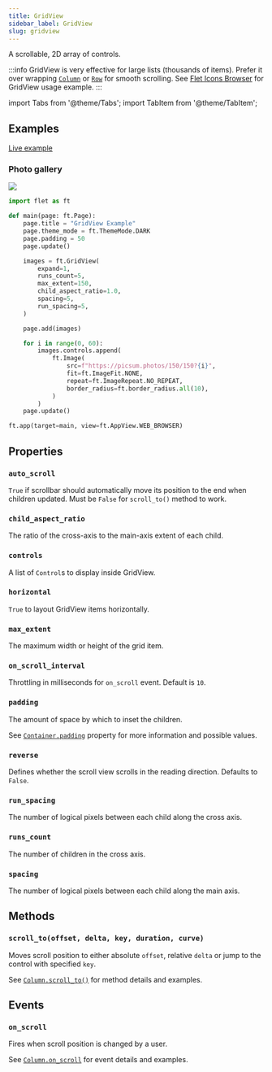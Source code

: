 ```yaml
---
title: GridView
sidebar_label: GridView
slug: gridview
---
```


A scrollable, 2D array of controls.

:::info
GridView is very effective for large lists (thousands of items). Prefer it over wrapping [`Column`](column) or [`Row`](row) for smooth scrolling. See [Flet Icons Browser](https://github.com/flet-dev/examples/blob/main/python/apps/icons-browser/main.py) for GridView usage example.
:::

import Tabs from '@theme/Tabs';
import TabItem from '@theme/TabItem';

## Examples

[Live example](https://flet-controls-gallery.fly.dev/layout/gridview)

### Photo gallery

<img src="/img/docs/controls/gridview/photo-gallery.png" className="screenshot-50"/>

<Tabs groupId="language">
  <TabItem value="python" label="Python" default>

```python
import flet as ft

def main(page: ft.Page):
    page.title = "GridView Example"
    page.theme_mode = ft.ThemeMode.DARK
    page.padding = 50
    page.update()

    images = ft.GridView(
        expand=1,
        runs_count=5,
        max_extent=150,
        child_aspect_ratio=1.0,
        spacing=5,
        run_spacing=5,
    )

    page.add(images)

    for i in range(0, 60):
        images.controls.append(
            ft.Image(
                src=f"https://picsum.photos/150/150?{i}",
                fit=ft.ImageFit.NONE,
                repeat=ft.ImageRepeat.NO_REPEAT,
                border_radius=ft.border_radius.all(10),
            )
        )
    page.update()

ft.app(target=main, view=ft.AppView.WEB_BROWSER)
```
  </TabItem>
</Tabs>

## Properties

### `auto_scroll`

`True` if scrollbar should automatically move its position to the end when children updated. Must be `False` for `scroll_to()` method to work.

### `child_aspect_ratio`

The ratio of the cross-axis to the main-axis extent of each child.

### `controls`

A list of `Control`s to display inside GridView.

### `horizontal`

`True` to layout GridView items horizontally.

### `max_extent`

The maximum width or height of the grid item.

### `on_scroll_interval`

Throttling in milliseconds for `on_scroll` event. Default is `10`.

### `padding`

The amount of space by which to inset the children.

See [`Container.padding`](container#padding) property for more information and possible values.

### `reverse`

Defines whether the scroll view scrolls in the reading direction. Defaults to `False`.

### `run_spacing`

The number of logical pixels between each child along the cross axis.

### `runs_count`

The number of children in the cross axis.

### `spacing`

The number of logical pixels between each child along the main axis.

## Methods

### `scroll_to(offset, delta, key, duration, curve)`

Moves scroll position to either absolute `offset`, relative `delta` or jump to the control with specified `key`.

See [`Column.scroll_to()`](column#scroll_tooffset-delta-key-duration-curve) for method details and examples.

## Events

### `on_scroll`

Fires when scroll position is changed by a user.

See [`Column.on_scroll`](column#on_scroll) for event details and examples.